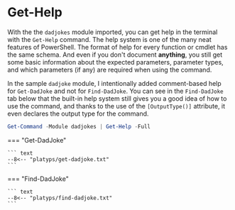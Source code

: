 # Get-Help

With the the `dadjokes` module imported, you can get help in the terminal with the `Get-Help` command.
The help system is one of the many neat features of PowerShell. The format of help for every function
or cmdlet has the same schema. And even if you don't document __anything__, you still get some basic
information about the expected parameters, parameter types, and which parameters (if any) are required
when using the command.

In the sample `dadjoke` module, I intentionally added comment-based help for `Get-DadJoke` and not for
`Find-DadJoke`. You can see in the `Find-DadJoke` tab below that the built-in help system still gives
you a good idea of how to use the command, and thanks to the use of the `[OutputType()]` attribute,
it even declares the output type for the command.

``` powershell title="Command" linenums="1"
Get-Command -Module dadjokes | Get-Help -Full
```

<div class="result" markdown>

=== "Get-DadJoke"

    ``` text
    --8<-- "platyps/get-dadjoke.txt"
    ```

=== "Find-DadJoke"

    ``` text
    --8<-- "platyps/find-dadjoke.txt"
    ```

</div>
